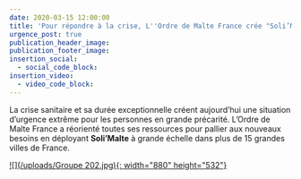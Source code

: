 ```yaml
---
date: 2020-03-15 12:00:00
title: 'Pour répondre à la crise, L''Ordre de Malte France crée "Soli’Malte"'
urgence_post: true
publication_header_image:
publication_footer_image:
insertion_social:
  - social_code_block:
insertion_video:
  - video_code_block:
---
```


La crise sanitaire et sa dur&eacute;e exceptionnelle cr&eacute;ent aujourd’hui une situation d’urgence extr&ecirc;me pour les personnes en grande pr&eacute;carit&eacute;. L’Ordre de Malte France a r&eacute;orient&eacute; toutes ses ressources pour pallier aux nouveaux besoins en d&eacute;ployant **Soli’Malte** &agrave; grande &eacute;chelle dans plus de 15 grandes villes de France.

[![](/uploads/Groupe 202.jpg){: width="880" height="532"}](/solimalte/)